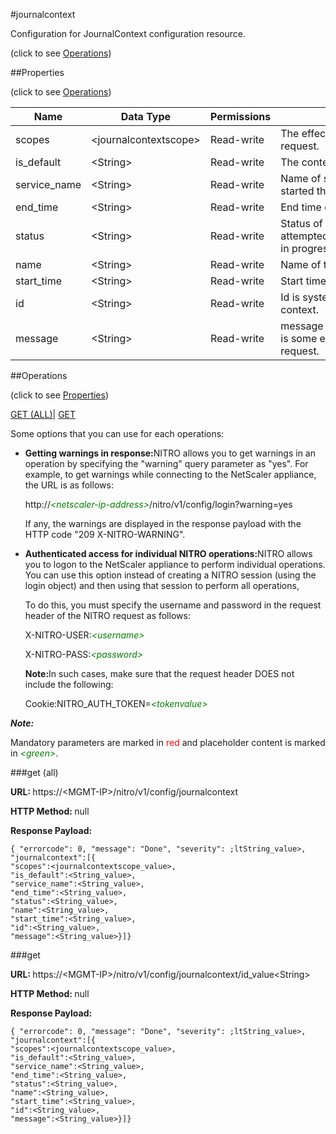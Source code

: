 #journalcontext



Configuration for JournalContext configuration resource.

<span>(click to see [Operations](#operations))</span>



##Properties 

<span>(click to see [Operations](#operations))</span>





<table><thead><tr><th>Name</th><th>Data Type</th><th>Permissions</th><th>Description</th></tr></thead><tbody><tr><td>scopes</td><td>&lt;journalcontextscope></td><td>Read-write</td><td>The effected entities due to this request.</td></tr><tr><td>is_default</td><td>&lt;String></td><td>Read-write</td><td>The context is default or not.</td></tr><tr><td>service_name</td><td>&lt;String></td><td>Read-write</td><td>Name of service-request which started the context.</td></tr><tr><td>end_time</td><td>&lt;String></td><td>Read-write</td><td>End time of request.</td></tr><tr><td>status</td><td>&lt;String></td><td>Read-write</td><td>Status of context could be attempted/finished/Error/Rollback in progress/Rollback Completed.</td></tr><tr><td>name</td><td>&lt;String></td><td>Read-write</td><td>Name of the context.</td></tr><tr><td>start_time</td><td>&lt;String></td><td>Read-write</td><td>Start time of request..</td></tr><tr><td>id</td><td>&lt;String></td><td>Read-write</td><td>Id is system generated key for context.</td></tr><tr><td>message</td><td>&lt;String></td><td>Read-write</td><td>message to be displayed if there is some error in processing request.</td></tr></tbody></table>

##Operations 

<span>(click to see [Properties](#properties))</span>





[GET (ALL)](#get-all)| [GET](#get)





Some options that you can use for each operations:

<ul><li><p><b>Getting warnings in response:</b>NITRO allows you to get warnings in an operation by specifying the "warning" query parameter as "yes". For example, to get warnings while connecting to the NetScaler appliance, the URL is as follows:</p><p>http://<span style="color:green;font-style:italic;">&lt;netscaler-ip-address&gt;</span>/nitro/v1/config/login?warning=yes</p><p>If any, the warnings are displayed in the response payload with the HTTP code "209 X-NITRO-WARNING".</p></li><li><p><b>Authenticated access for individual NITRO operations:</b>NITRO allows you to logon to the NetScaler appliance to perform individual operations. You can use this option instead of creating a NITRO session (using the login object) and then using that session to perform all operations,</p><p>To do this, you must specify the username and password in the request header of the NITRO request as follows:</p><p>X-NITRO-USER:<span style="color:green;font-style:italic;">&lt;username&gt;</span></p><p>X-NITRO-PASS:<span style="color:green;font-style:italic;">&lt;password&gt;</span></p><p><b>Note:</b>In such cases, make sure that the request header DOES not include the following:</p><p>Cookie:NITRO_AUTH_TOKEN=<span style="color:green;font-style:italic;">&lt;tokenvalue&gt;</span></p></li></ul>







***Note:*** 

Mandatory parameters are marked in <span style="color:#FF0000;">red</span> and placeholder content is marked in <span style="color:green;font-style:italic">&lt;green&gt;</span>.



###get (all)







<b>URL: </b>https://&lt;MGMT-IP&gt;/nitro/v1/config/journalcontext

<b>HTTP Method: </b>null

<b>Response Payload: </b>
```
{ "errorcode": 0, "message": "Done", "severity": ;ltString_value>, "journalcontext":[{
"scopes":<journalcontextscope_value>,
"is_default":<String_value>,
"service_name":<String_value>,
"end_time":<String_value>,
"status":<String_value>,
"name":<String_value>,
"start_time":<String_value>,
"id":<String_value>,
"message":<String_value>}]}
```







###get







<b>URL: </b>https://&lt;MGMT-IP&gt;/nitro/v1/config/journalcontext/id_value&lt;String&gt;

<b>HTTP Method: </b>null

<b>Response Payload: </b>
```
{ "errorcode": 0, "message": "Done", "severity": ;ltString_value>, "journalcontext":[{
"scopes":<journalcontextscope_value>,
"is_default":<String_value>,
"service_name":<String_value>,
"end_time":<String_value>,
"status":<String_value>,
"name":<String_value>,
"start_time":<String_value>,
"id":<String_value>,
"message":<String_value>}]}
```







